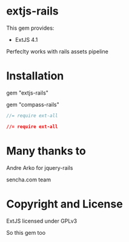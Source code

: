 # extjs-rails

This gem provides:

* ExtJS 4.1

Perfeclty works with rails assets pipeline

# Installation
gem "extjs-rails"

gem "compass-rails"

``` js
//= require ext-all
```

``` css
//= require ext-all
```
# Many thanks to
Andre Arko for jquery-rails

sencha.com team

# Copyright and License

ExtJS licensed under GPLv3

So this gem too

 
